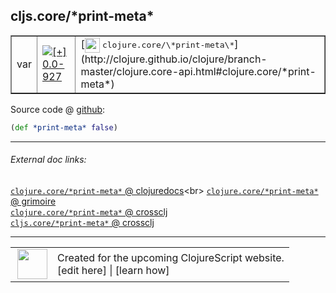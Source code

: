 ## cljs.core/\*print-meta\*



 <table border="1">
<tr>
<td>var</td>
<td><a href="https://github.com/cljsinfo/cljs-api-docs/tree/0.0-927"><img valign="middle" alt="[+] 0.0-927" title="Added in 0.0-927" src="https://img.shields.io/badge/+-0.0--927-lightgrey.svg"></a> </td>
<td>
[<img height="24px" valign="middle" src="http://i.imgur.com/1GjPKvB.png"> <samp>clojure.core/\*print-meta\*</samp>](http://clojure.github.io/clojure/branch-master/clojure.core-api.html#clojure.core/*print-meta*)
</td>
</tr>
</table>









Source code @ [github](https://github.com/clojure/clojurescript/blob/r1450/src/cljs/cljs/core.cljs#L6189):

```clj
(def *print-meta* false)
```

<!--
Repo - tag - source tree - lines:

 <pre>
clojurescript @ r1450
└── src
    └── cljs
        └── cljs
            └── <ins>[core.cljs:6189](https://github.com/clojure/clojurescript/blob/r1450/src/cljs/cljs/core.cljs#L6189)</ins>
</pre>

-->

---



###### External doc links:

[`clojure.core/*print-meta*` @ clojuredocs](http://clojuredocs.org/clojure.core/*print-meta*)<br>
[`clojure.core/*print-meta*` @ grimoire](http://conj.io/store/v1/org.clojure/clojure/1.7.0-beta3/clj/clojure.core/*print-meta*/)<br>
[`clojure.core/*print-meta*` @ crossclj](http://crossclj.info/fun/clojure.core/*print-meta*.html)<br>
[`cljs.core/*print-meta*` @ crossclj](http://crossclj.info/fun/cljs.core.cljs/*print-meta*.html)<br>

---

 <table>
<tr><td>
<img valign="middle" align="right" width="48px" src="http://i.imgur.com/Hi20huC.png">
</td><td>
Created for the upcoming ClojureScript website.<br>
[edit here] | [learn how]
</td></tr></table>

[edit here]:https://github.com/cljsinfo/cljs-api-docs/blob/master/cljsdoc/cljs.core/STARprint-metaSTAR.cljsdoc
[learn how]:https://github.com/cljsinfo/cljs-api-docs/wiki/cljsdoc-files

<!--

This information was too distracting to show to readers, but I'll leave it
commented here since it is helpful to:

- pretty-print the data used to generate this document
- and show how to retrieve that data



The API data for this symbol:

```clj
{:ns "cljs.core",
 :name "*print-meta*",
 :type "var",
 :source {:code "(def *print-meta* false)",
          :title "Source code",
          :repo "clojurescript",
          :tag "r1450",
          :filename "src/cljs/cljs/core.cljs",
          :lines [6189]},
 :full-name "cljs.core/*print-meta*",
 :full-name-encode "cljs.core/STARprint-metaSTAR",
 :clj-symbol "clojure.core/*print-meta*",
 :history [["+" "0.0-927"]]}

```

Retrieve the API data for this symbol:

```clj
;; from Clojure REPL
(require '[clojure.edn :as edn])
(-> (slurp "https://raw.githubusercontent.com/cljsinfo/cljs-api-docs/catalog/cljs-api.edn")
    (edn/read-string)
    (get-in [:symbols "cljs.core/*print-meta*"]))
```

-->
